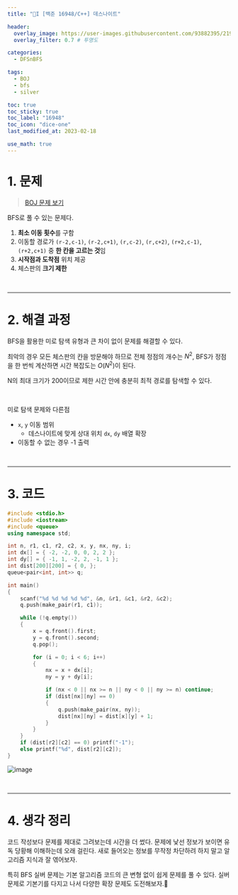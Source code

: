 ```yaml
---
title: "🤍I [백준 16948/C++] 데스나이트"

header:
  overlay_image: https://user-images.githubusercontent.com/93882395/219827686-80a22f61-e27e-4c08-9d55-feac34be8ec4.png
  overlay_filter: 0.7 # 투명도

categories:
  - DFSnBFS

tags:
  - BOJ
  - bfs
  - silver

toc: true
toc_sticky: true
toc_label: "16948"
toc_icon: "dice-one"
last_modified_at: 2023-02-18

use_math: true
---
```

# 1. 문제


> [BOJ 문제 보기](https://www.acmicpc.net/problem/16948)


BFS로 풀 수 있는 문제다. 

1.   **최소 이동 횟수**를 구함
2.   이동할 경로가 `(r-2,c-1)`, `(r-2,c+1)`, `(r,c-2)`, `(r,c+2)`, `(r+2,c-1)`, `(r+2,c+1)` 중 **한 칸을 고르는 것**임
3.   **시작점과 도착점** 위치 제공
4.   체스판의 **크기 제한**

<br>

---

# 2. 해결 과정

BFS을 활용한 미로 탐색 유형과 큰 차이 없이 문제를 해결할 수 있다.

최악의 경우 모든 체스판의 칸을 방문해야 하므로 전체 정점의 개수는 $N^{2}$, BFS가 정점을 한 번씩 계산하면 시간 복잡도는 $O(N^{2})$이 된다.

N의 최대 크기가 200이므로 제한 시간 안에 충분히 최적 경로를 탐색할 수 있다.

<br>

미로 탐색 문제와 다른점

*   `x`, `y` 이동 범위
    *   데스나이트에 맞게 상대 위치 `dx`, `dy` 배열 확장
*   이동할 수 없는 경우 -1 출력

<br>

---
# 3. 코드

```c++
#include <stdio.h>
#include <iostream>
#include <queue>
using namespace std;

int n, r1, c1, r2, c2, x, y, nx, ny, i;
int dx[] = { -2, -2, 0, 0, 2, 2 };
int dy[] = { -1, 1, -2, 2, -1, 1 };
int dist[200][200] = { 0, };
queue<pair<int, int>> q;

int main()
{
	scanf("%d %d %d %d %d", &n, &r1, &c1, &r2, &c2);
	q.push(make_pair(r1, c1));

	while (!q.empty())
	{
		x = q.front().first;
		y = q.front().second;
		q.pop();

		for (i = 0; i < 6; i++)
		{
			nx = x + dx[i];
			ny = y + dy[i];

			if (nx < 0 || nx >= n || ny < 0 || ny >= n) continue;
			if (dist[nx][ny] == 0)
			{
				q.push(make_pair(nx, ny));
				dist[nx][ny] = dist[x][y] + 1;
			}
		}
	}
	if (dist[r2][c2] == 0) printf("-1");
	else printf("%d", dist[r2][c2]);
}
```

![image](https://user-images.githubusercontent.com/93882395/219829996-2bd5492b-744d-40be-b87f-ff4ce2a3cf67.png)

<br>

---

# 4. 생각 정리

코드 작성보다 문제를 제대로 그려보는데 시간을 더 썼다. 문제에 낯선 정보가 보이면 유독 당황해 이해하는데 오래 걸린다. 새로 들어오는 정보를 무작정 차단하려 하지 말고 알고리즘 지식과 잘 엮어보자. 

특히 BFS 실버 문제는 기본 알고리즘 코드의 큰 변형 없이 쉽게 문제를 풀 수 있다. 실버 문제로 기본기를 다지고 나서 다양한 확장 문제도 도전해보자.🥰